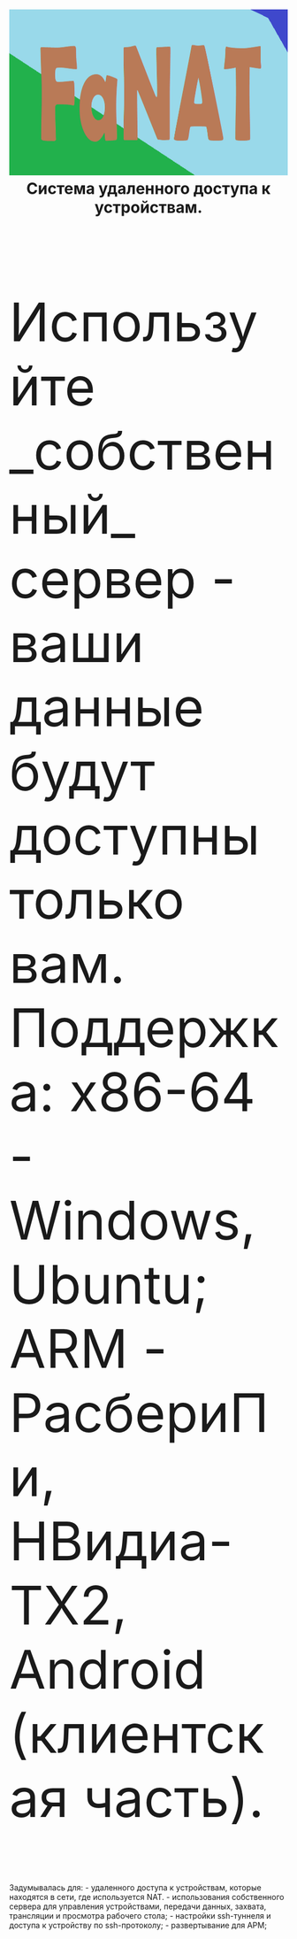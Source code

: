 <h1 align="center">
  <img src="manual/images/baner.bmp" alt="FaNAT" width="900" height="300">
  <br>
  Система удаленного доступа к устройствам.
</h1>

<br>

<p style="font-size:10vw;">
Используйте _собственный_ сервер - ваши данные будут доступны только вам.
<br>
Поддержка: х86-64 - Windows, Ubuntu; ARM - РасбериПи, НВидиа-ТХ2, Android (клиентская часть).
</p>
  
<p>
Задумывалась для:
- удаленного доступа к устройствам, которые находятся в сети, где используется NAT.
- использования собственного сервера для управления устройствами, передачи данных, захвата, трансляции и просмотра рабочего стола;
- настройки ssh-туннеля и доступа к устройству по ssh-протоколу;
- развертывание для АРМ;
</p>


